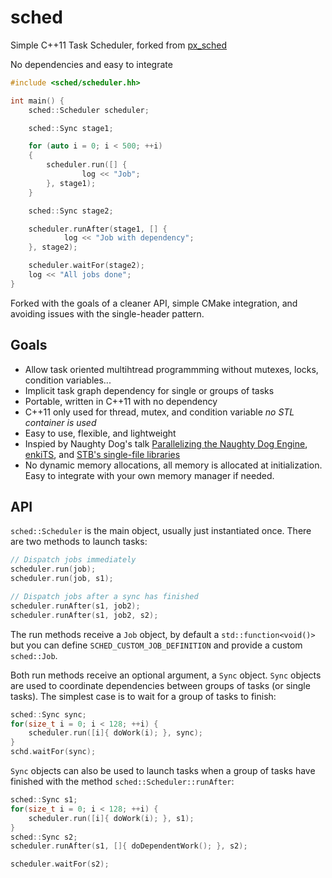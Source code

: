 # sched
Simple C++11 Task Scheduler, forked from [px_sched](https://github.com/pplux/px/blob/master/README_px_sched.md)

No dependencies and easy to integrate

```C++
#include <sched/scheduler.hh>

int main() {
    sched::Scheduler scheduler;

    sched::Sync stage1;

    for (auto i = 0; i < 500; ++i)
    {
        scheduler.run([] {
                log << "Job";
        }, stage1);
    }

    sched::Sync stage2;

    scheduler.runAfter(stage1, [] {
            log << "Job with dependency";
    }, stage2);

    scheduler.waitFor(stage2);
    log << "All jobs done";
}

```

Forked with the goals of a cleaner API, simple CMake integration, and avoiding issues with the single-header pattern.

## Goals

* Allow task oriented multihtread programmming without mutexes, locks, condition variables...
* Implicit task graph dependency for single or groups of tasks
* Portable, written in C++11 with no dependency
* C++11 only used for thread, mutex, and condition variable *no STL container is used*
* Easy to use, flexible, and lightweight
* Inspied by Naughty Dog's talk [Parallelizing the Naughty Dog Engine](https://www.gdcvault.com/play/1022186/Parallelizing-the-Naughty-Dog-Engine), [enkiTS](https://github.com/dougbinks/enkiTS), and [STB's single-file libraries](https://github.com/nothings/stb)
* No dynamic memory allocations, all memory is allocated at initialization. Easy to integrate with your own memory manager if needed.

## API

`sched::Scheduler` is the main object, usually just instantiated once. There are two methods to launch tasks:

```C++
// Dispatch jobs immediately
scheduler.run(job);
scheduler.run(job, s1);

// Dispatch jobs after a sync has finished
scheduler.runAfter(s1, job2);
scheduler.runAfter(s1, job2, s2);
```

The run methods receive a `Job` object, by default a `std::function<void()>` but you can define `SCHED_CUSTOM_JOB_DEFINITION` and provide a custom `sched::Job`.

Both run methods receive an optional argument, a `Sync` object. `Sync` objects are used to coordinate dependencies between groups of tasks (or single tasks). The simplest case is to wait for a group of tasks to finish:

```cpp
sched::Sync sync;
for(size_t i = 0; i < 128; ++i) {
    scheduler.run([i]{ doWork(i); }, sync);
}
schd.waitFor(sync);
```

`Sync` objects can also be used to launch tasks when a group of tasks have finished with the method `sched::Scheduler::runAfter`:

```cpp
sched::Sync s1;
for(size_t i = 0; i < 128; ++i) {
    scheduler.run([i]{ doWork(i); }, s1);
}
sched::Sync s2;
scheduler.runAfter(s1, []{ doDependentWork(); }, s2);

scheduler.waitFor(s2);
```
